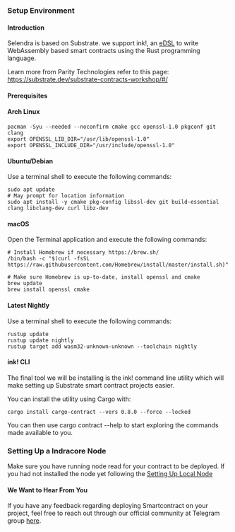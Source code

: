 ### Setup Environment

#### Introduction
Selendra is based on Substrate. we support ink!, an [eDSL](https://wiki.haskell.org/Embedded_domain_specific_language) to write WebAssembly based smart contracts using the Rust programming language. 

Learn more from Parity Technologies refer to this page: https://substrate.dev/substrate-contracts-workshop/#/

#### Prerequisites

#### Arch Linux
```
pacman -Syu --needed --noconfirm cmake gcc openssl-1.0 pkgconf git clang
export OPENSSL_LIB_DIR="/usr/lib/openssl-1.0"
export OPENSSL_INCLUDE_DIR="/usr/include/openssl-1.0"

```

#### Ubuntu/Debian
Use a terminal shell to execute the following commands:
```
sudo apt update
# May prompt for location information
sudo apt install -y cmake pkg-config libssl-dev git build-essential clang libclang-dev curl libz-dev

```

#### macOS
Open the Terminal application and execute the following commands:

```
# Install Homebrew if necessary https://brew.sh/
/bin/bash -c "$(curl -fsSL https://raw.githubusercontent.com/Homebrew/install/master/install.sh)"

# Make sure Homebrew is up-to-date, install openssl and cmake
brew update
brew install openssl cmake

```

#### Latest Nightly
Use a terminal shell to execute the following commands:
```
rustup update
rustup update nightly
rustup target add wasm32-unknown-unknown --toolchain nightly

```
#### ink! CLI
The final tool we will be installing is the ink! command line utility which will make setting up Substrate smart contract projects easier.

You can install the utility using Cargo with:

```
cargo install cargo-contract --vers 0.8.0 --force --locked

```
You can then use cargo contract --help to start exploring the commands made available to you.

### Setting Up a Indracore Node
Make sure you have running node read for your contract to be deployed. If you had not installed the node yet following the [Setting Up Local Node](https://docs.selendra.org/Maintain/guides-how-to-setup-indracore-local-node)

#### We Want to Hear From You

If you have any feedback regarding deploying Smartcontract on your project, feel free to reach out through our official community at Telegram group [here](https://t.me/selendra_sel).